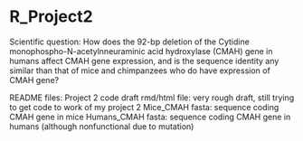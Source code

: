 # R_Project2
Scientific question: How does the 92-bp deletion of the Cytidine monophospho-N-acetylnneuraminic acid hydroxylase (CMAH) gene in humans affect CMAH gene expression, and is the sequence identity any similar than that of mice and chimpanzees who do have expression of CMAH gene?


README files:
Project 2 code draft rmd/html file: very rough draft, still trying to get code to work of my project 2
Mice_CMAH fasta: sequence coding CMAH gene in mice
Humans_CMAH fasta: sequence coding CMAH gene in humans (although nonfunctional due to mutation)
